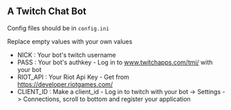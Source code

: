 A Twitch Chat Bot
-----------------

Config files should be in `config.ini`

Replace empty values with your own values

- NICK : Your bot's twitch username
- PASS : Your bot's authkey - Log in to www.twitchapps.com/tmi/ with your bot
- RIOT_API : Your Riot Api Key - Get from https://developer.riotgames.com/
- CLIENT_ID : Make a client_id - Log in to twitch with your bot -> Settings -> Connections, scroll to bottom and register your application